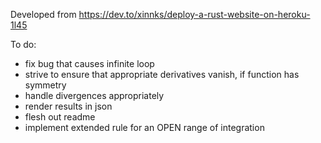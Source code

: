 Developed from https://dev.to/xinnks/deploy-a-rust-website-on-heroku-1l45

To do:
* fix bug that causes infinite loop
* strive to ensure that appropriate derivatives vanish, if function has symmetry
* handle divergences appropriately
* render results in json
* flesh out readme
* implement extended rule for an OPEN range of integration

